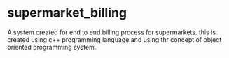 # supermarket_billing
A system created for end to end billing process for supermarkets.
this is created using c++ programming language and using thr concept of object oriented programming system.
